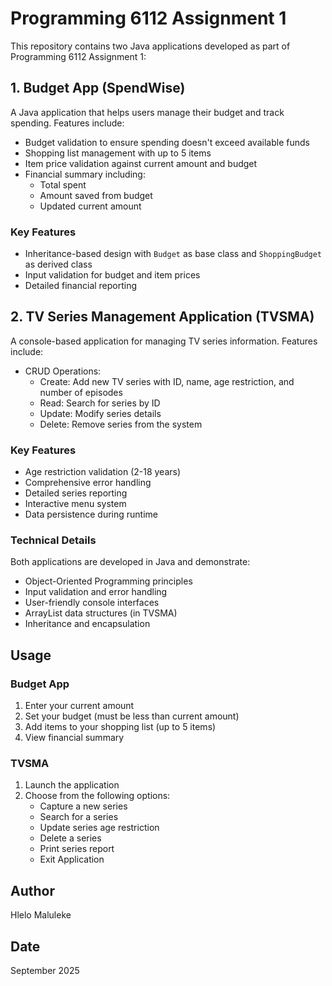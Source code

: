# Programming 6112 Assignment 1

This repository contains two Java applications developed as part of Programming 6112 Assignment 1:

## 1. Budget App (SpendWise)

A Java application that helps users manage their budget and track spending. Features include:

- Budget validation to ensure spending doesn't exceed available funds
- Shopping list management with up to 5 items
- Item price validation against current amount and budget
- Financial summary including:
  - Total spent
  - Amount saved from budget
  - Updated current amount

### Key Features
- Inheritance-based design with `Budget` as base class and `ShoppingBudget` as derived class
- Input validation for budget and item prices
- Detailed financial reporting

## 2. TV Series Management Application (TVSMA)

A console-based application for managing TV series information. Features include:

- CRUD Operations:
  - Create: Add new TV series with ID, name, age restriction, and number of episodes
  - Read: Search for series by ID
  - Update: Modify series details
  - Delete: Remove series from the system

### Key Features
- Age restriction validation (2-18 years)
- Comprehensive error handling
- Detailed series reporting
- Interactive menu system
- Data persistence during runtime

### Technical Details
Both applications are developed in Java and demonstrate:
- Object-Oriented Programming principles
- Input validation and error handling
- User-friendly console interfaces
- ArrayList data structures (in TVSMA)
- Inheritance and encapsulation

## Usage

### Budget App
1. Enter your current amount
2. Set your budget (must be less than current amount)
3. Add items to your shopping list (up to 5 items)
4. View financial summary

### TVSMA
1. Launch the application
2. Choose from the following options:
   - Capture a new series
   - Search for a series
   - Update series age restriction
   - Delete a series
   - Print series report
   - Exit Application

## Author
Hlelo Maluleke

## Date
September 2025

